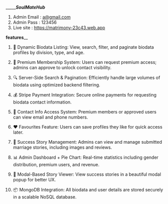 ______________________________________________________SoulMateHub_________________________________________________
1. Admin Email : a@gmail.com
2. Admin Pass  : 123456
3. Live site   : https://matrimony-23c43.web.app

____________________________________________________features______________________________________________________

1. 📇 Dynamic Biodata Listing: View, search, filter, and paginate biodata profiles by division, type, and age.

2. 🌟 Premium Membership System: Users can request premium access; admins can approve to unlock contact visibility.

3. 🔍 Server-Side Search & Pagination: Efficiently handle large volumes of biodata using optimized backend filtering.

4. 💰 Stripe Payment Integration: Secure online payments for requesting biodata contact information.

5. 👀 Contact Info Access System: Premium members or approved users can view email and phone numbers.

6. ❤️ Favourites Feature: Users can save profiles they like for quick access later.

7. 📝 Success Story Management: Admins can view and manage submitted marriage stories, including images and reviews.

8. 📊 Admin Dashboard + Pie Chart: Real-time statistics including gender distribution, premium users, and revenue.

9. 💬 Modal-Based Story Viewer: View success stories in a beautiful modal popup for better UX.

10. 📦 MongoDB Integration: All biodata and user details are stored securely in a scalable NoSQL database.
